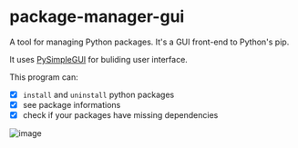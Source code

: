 # package-manager-gui
A tool for managing Python packages. It's a GUI front-end to Python's pip.

It uses [PySimpleGUI](https://github.com/PySimpleGUI/PySimpleGUI) for buliding user interface.

This program can:
- [x] `install` and `uninstall` python packages
- [x] see package informations
- [x] check if your packages have missing dependencies

![image](https://user-images.githubusercontent.com/95117217/172559997-c8079c4f-6385-429f-b48a-25ef67e3f91e.png)
